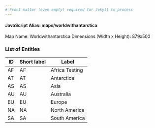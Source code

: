 ```yaml
---
# Front matter (even empty) required for Jekyll to process
---
```


#### JavaScript Alias: maps/worldwithantarctica

Map Name: Worldwithantarctica
Dimensions (Width x Height): 879x500





### List of Entities

ID | Short label | Label
---|---|---|
AF|AF|Africa Testing
AT|AT|Antarctica
AS|AS|Asia
AU|AU|Australia
EU|EU|Europe
NA|NA|North America
SA|SA|South America

